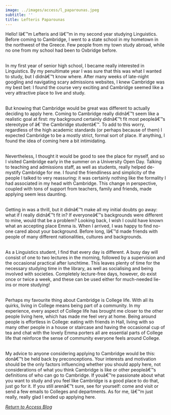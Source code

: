 ```yaml
---
image: ../images/access/l_paparounas.jpeg
subtitle: ''
title: Lefteris Paparounas
---
```


Hello! Iâ€™m Lefteris and Iâ€™m in my second year studying Linguistics. Before coming to Cambridge, I went to a state school in my hometown in the northwest of the Greece. Few people from my town study abroad, while no one from my school had been to Oxbridge before.<br/><br/>

In my first year of senior high school, I became really interested in Linguistics. By my penultimate year I was sure that this was what I wanted to study, but I didnâ€™t know where. After many weeks of late-night googling and navigating scary admissions websites, I knew Cambridge was my best bet: I found the course very exciting and Cambridge seemed like a very attractive place to live and study.<br/><br/>

But knowing that Cambridge would be great was different to actually deciding to apply here. Coming to Cambridge really didnâ€™t seem like a realistic goal at first: my background certainly didnâ€™t fit most peopleâ€™s stereotype of â€˜the Cambridge studentâ€™. To add to this worry, regardless of the high academic standards (or perhaps because of them) I expected Cambridge to be a mostly strict, formal sort of place. If anything, I found the idea of coming here a bit intimidating.<br/><br/>

Nevertheless, I thought it would be good to see the place for myself, and so I visited Cambridge early in the summer on a University Open Day. Talking to teaching and admissions staff, as well as students, really helped de-mystify Cambridge for me. I found the friendliness and simplicity of the people I talked to very reassuring: it was certainly nothing like the formality I had associated in my head with Cambridge. This change in perspective, coupled with tons of support from teachers, family and friends, made applying seem less daunting.<br/><br/>

Getting in was a thrill, but it didnâ€™t make all my initial doubts go away: what if I really didnâ€™t fit in? If everyoneâ€™s backgrounds were different to mine, would that be a problem? Looking back, I wish I could have known what an accepting place Emma is. When I arrived, I was happy to find no-one cared about your background. Before long, Iâ€™d made friends with people of many different nationalities, cultures and backgrounds.<br/><br/>

As a Linguistics student, I find that every day is different. A busy day will consist of one to two lectures in the morning, followed by a supervision and the occasional practical after lunchtime. This leaves plenty of time for the necessary studying time in the library, as well as socialising and being involved with societies. Completely lecture-free days, however, do exist once or twice a week, and these can be used either for much-needed lie-ins or more studying!<br/><br/>

Perhaps my favourite thing about Cambridge is College life. With all its quirks, living in College means being part of a community. In my experience, every aspect of College life has brought me closer to the other people living here, which has made me feel very at home. Being around people is effortless in College: eating with friends in Hall, living with so many other people in a house or staircase and having the occasional cup of tea and chat with the lovely Emma porters all are essential parts of College life that reinforce the sense of community everyone feels around College.<br/><br/>

My advice to anyone considering applying to Cambridge would be this: donâ€™t be held back by preconceptions. Your interests and motivation should be the only factors influencing whether you should apply here, not considerations of what you think Cambridge is like or other peopleâ€™s definitions of who can go to Cambridge. If youâ€™re passionate about what you want to study and you feel like Cambridge is a good place to do that, just go for it. If you still arenâ€™t sure, see for yourself: come and visit or send a few emails to Colleges and departments. As for me, Iâ€™m just really, really glad I ended up applying here.

*[Return to Access Blog](javascript:javascript:history.go(-1))*